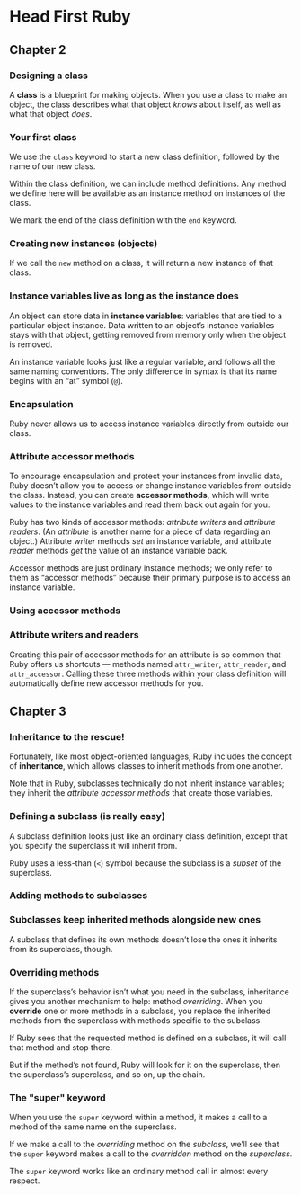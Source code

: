 # Head First Ruby

## Chapter 2

### Designing a class

A **class** is a blueprint for making objects.
When you use a class to make an object, the class describes what that object *knows* about itself, as well as what that object *does*.

### Your first class

We use the `class` keyword to start a new class definition, followed by the name of our new class.

Within the class definition, we can include method definitions.
Any method we define here will be available as an instance method on instances of the class.

We mark the end of the class definition with the `end` keyword.

### Creating new instances (objects)

If we call the `new` method on a class, it will return a new instance of that class.

### Instance variables live as long as the instance does

An object can store data in **instance variables**: variables that are tied to a particular object instance.
Data written to an object’s instance variables stays with that object, getting removed from memory only when the object is removed.

An instance variable looks just like a regular variable, and follows all the same naming conventions.
The only difference in syntax is that its name begins with an “at” symbol (`@`).

### Encapsulation

Ruby never allows us to access instance variables directly from outside our class.

### Attribute accessor methods

To encourage encapsulation and protect your instances from invalid data, Ruby doesn’t allow you to access or change instance variables from outside the class.
Instead, you can create **accessor methods**, which will write values to the instance variables and read them back out again for you.

Ruby has two kinds of accessor methods: *attribute writers* and *attribute readers*.
(An *attribute* is another name for a piece of data regarding an object.)
Attribute *writer* methods *set* an instance variable, and attribute *reader* methods *get* the value of an instance variable back.

Accessor methods are just ordinary instance methods; we only refer to them as “accessor methods” because their primary purpose is to access an instance variable.

### Using accessor methods

### Attribute writers and readers

Creating this pair of accessor methods for an attribute is so common that Ruby offers us shortcuts — methods named `attr_writer`, `attr_reader`, and `attr_accessor`.
Calling these three methods within your class definition will automatically define new accessor methods for you.

## Chapter 3

### Inheritance to the rescue!

Fortunately, like most object-oriented languages, Ruby includes the concept of **inheritance**, which allows classes to inherit methods from one another.

Note that in Ruby, subclasses technically do not inherit instance variables; they inherit the *attribute accessor methods* that create those variables.

### Defining a subclass (is really easy)

A subclass definition looks just like an ordinary class definition, except that you specify the superclass it will inherit from.

Ruby uses a less-than (`<`) symbol because the subclass is a *subset* of the superclass.

### Adding methods to subclasses

### Subclasses keep inherited methods alongside new ones

A subclass that defines its own methods doesn’t lose the ones it inherits from its superclass, though.

### Overriding methods

If the superclass’s behavior isn’t what you need in the subclass, inheritance gives you another mechanism to help: method *overriding*.
When you **override** one or more methods in a subclass, you replace the inherited methods from the superclass with methods specific to the subclass.

If Ruby sees that the requested method is defined on a subclass, it will call that method and stop there.

But if the method’s not found, Ruby will look for it on the superclass, then the superclass’s superclass, and so on, up the chain.

### The "super" keyword

When you use the `super` keyword within a method, it makes a call to a method of the same name on the superclass.

If we make a call to the *overriding* method on the *subclass*, we’ll see that the `super` keyword makes a call to the *overridden* method on the *superclass*.

The `super` keyword works like an ordinary method call in almost every respect.
